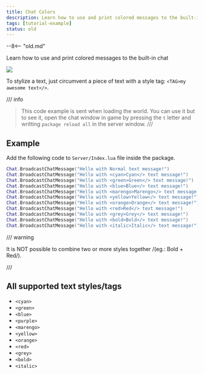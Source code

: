 ```yaml
---
title: Chat Colors
description: Learn how to use and print colored messages to the built-in chat
tags: [tutorial-example]
status: old
---
```


--8<-- "old.md"

Learn how to use and print colored messages to the built-in chat

![](/img/docs/getting_started/05_ChatWindow.png)

To stylize a text, just circumvent a piece of text with a style tag: `<TAG>my awesome text</>`.

/// info
> This code example is sent when loading the world.
> You can use it but to see it, open the chat window in game by pressing the `t` letter
> and writting `package reload all` in the server window.
/// 



## Example

Add the following code to `Server/Index.lua` file inside the package.

```lua title="Server/Index.lua"
Chat.BroadcastChatMessage("Hello with Normal text message!")
Chat.BroadcastChatMessage("Hello with <cyan>Cyan</> text message!")
Chat.BroadcastChatMessage("Hello with <green>Green</> text message!")
Chat.BroadcastChatMessage("Hello with <blue>Blue</> text message!")
Chat.BroadcastChatMessage("Hello with <marengo>Marengo</> text message!")
Chat.BroadcastChatMessage("Hello with <yellow>Yellow</> text message!")
Chat.BroadcastChatMessage("Hello with <orange>Orange</> text message!")
Chat.BroadcastChatMessage("Hello with <red>Red</> text message!")
Chat.BroadcastChatMessage("Hello with <grey>Grey</> text message!")
Chat.BroadcastChatMessage("Hello with <bold>Bold</> text message!")
Chat.BroadcastChatMessage("Hello with <italic>Italic</> text message!")
```


///  warning

It is NOT possible to combine two or more styles together /(eg.: Bold + Red/).

/// 

## All supported text styles/tags

* `<cyan>`
* `<green>`
* `<blue>`
* `<purple>`
* `<marengo>`
* `<yellow>`
* `<orange>`
* `<red>`
* `<grey>`
* `<bold>`
* `<italic>`

